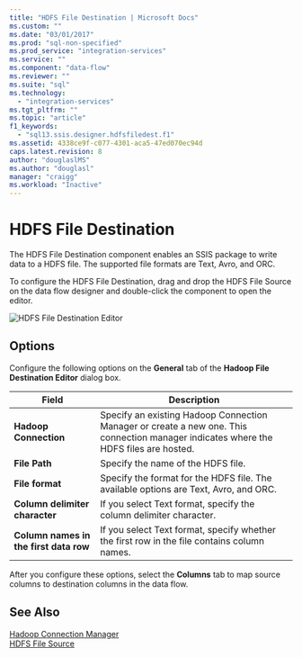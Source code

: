 ```yaml
---
title: "HDFS File Destination | Microsoft Docs"
ms.custom: ""
ms.date: "03/01/2017"
ms.prod: "sql-non-specified"
ms.prod_service: "integration-services"
ms.service: ""
ms.component: "data-flow"
ms.reviewer: ""
ms.suite: "sql"
ms.technology: 
  - "integration-services"
ms.tgt_pltfrm: ""
ms.topic: "article"
f1_keywords: 
  - "sql13.ssis.designer.hdfsfiledest.f1"
ms.assetid: 4338ce9f-c077-4301-aca5-47ed070ec94d
caps.latest.revision: 8
author: "douglaslMS"
ms.author: "douglasl"
manager: "craigg"
ms.workload: "Inactive"
---
```

# HDFS File Destination
  The HDFS File Destination component enables an SSIS package to write data to a HDFS file. The supported file formats are Text, Avro, and ORC.  
  
 To configure the HDFS File Destination, drag and drop the HDFS File Source on the data flow designer and double-click the component to open the editor.  
  
 ![HDFS File Destination Editor](../../integration-services/data-flow/media/hdfs-file-dest.png "HDFS File Destination Editor")  
  
## Options  
 Configure the following options on the **General** tab of the **Hadoop File Destination Editor** dialog box.  
  
|Field|Description|  
|-----------|-----------------|  
|**Hadoop Connection**|Specify an existing Hadoop Connection Manager or create a new one. This connection manager indicates  where the HDFS files are hosted.|  
|**File Path**|Specify the name of the HDFS file.|  
|**File format**|Specify the format for the HDFS file. The available options are Text, Avro, and ORC.|  
|**Column delimiter character**|If you select Text format, specify the column delimiter character.|  
|**Column  names in the first data row**|If you select Text format, specify whether the first row in the file contains column names.|  
  
 After you configure these options, select the **Columns** tab to map source columns to destination columns in the data flow.  
  
## See Also  
 [Hadoop Connection Manager](../../integration-services/connection-manager/hadoop-connection-manager.md)   
 [HDFS File Source](../../integration-services/data-flow/hdfs-file-source.md)  
  
  
